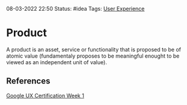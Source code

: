 08-03-2022 22:50
Status: #idea
Tags: [User Experience](User%20Experience.md)

# Product

A product is an asset, service or functionality that is proposed to be of atomic value (fundamentaly proposes to be meaningful enought to be viewed as an independent unit of value).

## References

[Google UX Certification Week 1](https://www.coursera.org/learn/foundations-user-experience-design/lecture/OeyQC/the-basics-of-user-experience-design)